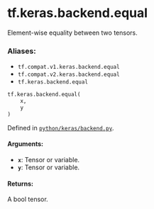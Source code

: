 <div itemscope itemtype="http://developers.google.com/ReferenceObject">
<meta itemprop="name" content="tf.keras.backend.equal" />
<meta itemprop="path" content="Stable" />
</div>

# tf.keras.backend.equal

Element-wise equality between two tensors.

### Aliases:

* `tf.compat.v1.keras.backend.equal`
* `tf.compat.v2.keras.backend.equal`
* `tf.keras.backend.equal`

``` python
tf.keras.backend.equal(
    x,
    y
)
```



Defined in [`python/keras/backend.py`](/code/stable/tensorflow/python/keras/backend.py).

<!-- Placeholder for "Used in" -->


#### Arguments:


* <b>`x`</b>: Tensor or variable.
* <b>`y`</b>: Tensor or variable.


#### Returns:

A bool tensor.
